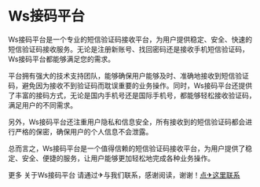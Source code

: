 # Ws接码平台

Ws接码平台是一个专业的短信验证码接收平台，为用户提供稳定、安全、快速的短信验证码接收服务。无论是注册新账号、找回密码还是接收手机短信验证码，Ws接码平台都能够满足您的需求。

平台拥有强大的技术支持团队，能够确保用户能够及时、准确地接收到短信验证码，避免因为接收不到验证码而耽误重要的业务操作。同时，Ws接码平台还提供了丰富的接码方式，无论是国内手机号还是国际手机号，都能够轻松接收验证码，满足用户的不同需求。

另外，Ws接码平台还注重用户隐私和信息安全，所有接收到的短信验证码都会进行严格的保密，确保用户的个人信息不会泄露。

总而言之，Ws接码平台是一个值得信赖的短信验证码接收平台，为用户提供了稳定、安全、便捷的服务，让用户能够更加轻松地完成各种业务操作。

更多 关于Ws接码平台 请通过✈与我们联系，感谢阅读，谢谢！[点✈这里联系](https://t.me/jsksbsjsjp)